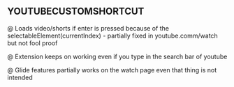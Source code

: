 ## YOUTUBECUSTOMSHORTCUT

@ Loads video/shorts if enter is pressed because of the selectableElement(currentIndex) -           partially fixed in youtube.comm/watch but not fool proof

@ Extension keeps on working even if you type in the search bar of youtube

@ Glide features partially works on the watch page even that thing is not intended
